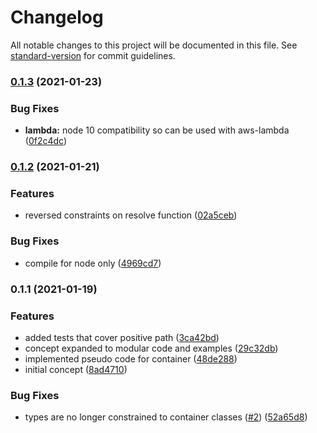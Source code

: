 # Changelog

All notable changes to this project will be documented in this file. See [standard-version](https://github.com/conventional-changelog/standard-version) for commit guidelines.

### [0.1.3](https://github.com/matt-usurp/genie/compare/v0.1.2...v0.1.3) (2021-01-23)


### Bug Fixes

* **lambda:** node 10 compatibility so can be used with aws-lambda ([0f2c4dc](https://github.com/matt-usurp/genie/commit/0f2c4dc381ed70ff997da2ccb44eb9bd3d9a4b43))

### [0.1.2](https://github.com/matt-usurp/genie/compare/v0.1.1...v0.1.2) (2021-01-21)


### Features

* reversed constraints on resolve function ([02a5ceb](https://github.com/matt-usurp/genie/commit/02a5cebe2b459f1305454f6f0c9bd7efe224077e))


### Bug Fixes

* compile for node only ([4969cd7](https://github.com/matt-usurp/genie/commit/4969cd7c14a7aa2eb4e8e20da708af46c1fbb866))

### 0.1.1 (2021-01-19)


### Features

* added tests that cover positive path ([3ca42bd](https://github.com/matt-usurp/genie/commit/3ca42bdb53fdffc31c5f904c2cb7700fa1722f1b))
* concept expanded to modular code and examples ([29c32db](https://github.com/matt-usurp/genie/commit/29c32db659cd5f09185bb80cfc53dffc1b423ba7))
* implemented pseudo code for container ([48de288](https://github.com/matt-usurp/genie/commit/48de288ecaf7fb715ce030ab8fb01142a3af1434))
* initial concept ([8ad4710](https://github.com/matt-usurp/genie/commit/8ad4710d0ace4cb5ba79c4b493136e7a6d8c25a8))


### Bug Fixes

* types are no longer constrained to container classes ([#2](https://github.com/matt-usurp/genie/pull/2)) ([52a65d8](https://github.com/matt-usurp/genie/commit/52a65d81d8665e924c1fcc39cddb6c085144ca2f))
